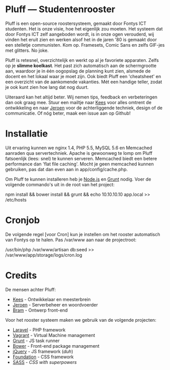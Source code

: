 Pluff — Studentenrooster
========================

Pluff is een open-source roostersysteem, gemaakt door Fontys ICT studenten. Het is onze visie, hoe het eigenlijk zou moeten. Het systeem dat door Fontys ICT zelf aangeboden wordt, is in onze ogen verouderd, wij vinden het eruit zien en werken alsof het in de jaren '80 is gemaakt door een stelletje communisten. Kom op. Framesets, Comic Sans en zelfs GIF-jes met glitters. No joke.

Pluff is retesnel, overzichtelijk en werkt op al je favoriete apparaten. Zelfs op je **slimme koelkast**. Het past zich automatisch aan de schermgrootte aan, waardoor je in één oogopslag de planning kunt zien, alsmede de docent en het lokaal waar je moet zijn. Ook biedt Pluff een 'cheatsheet' en een overzicht van de aankomende vakanties. Mét een handige teller, zodat je ook kunt zien hoe lang dat nog duurt.

Uiteraard kan het altijd beter. Wij nemen tips, feedback en verbeteringen dan ook graag mee. Stuur een mailtje naar [Kees](mailto:info@webduck.nl) voor alles omtrent de ontwikkeling en naar [Jeroen](mailto:jeroen@laylo.nl) voor de achterliggende techniek, design of de communicatie. Of nóg beter, maak een issue aan op Github!

# Installatie

Uit ervaring kunnen we nginx 1.4, PHP 5.5, MySQL 5.6 en Memcached aanraden qua servertechniek. Apache is gewoonweg te lomp om Pluff fatsoenlijk (lees: snel) te kunnen serveren. Memcached biedt een betere performance dan 'flat file caching'. Mocht je geen memcached kunnen gebruiken, pas dat dan even aan in app/config/cache.php.

Om Pluff te kunnen installeren heb je [Node.js](http://nodejs.org/) en [Grunt](http://gruntjs.com/) nodig. Voer de volgende commando's uit in de root van het project:

npm install && bower install && grunt && echo 10.10.10.10 app.local >> /etc/hosts

# Cronjob

De volgende regel [voor Cron] kun je instellen om het rooster automatisch van Fontys op te halen. Pas /var/www aan naar de projectroot:

/usr/bin/php /var/www/artisan db:seed >> /var/www/app/storage/logs/cron.log

# Credits

De mensen achter Pluff:

- [Kees](https://www.webduck.nl) - Ontwikkelaar en meesterbrein
- [Jeroen](https://www.laylo.nl) - Serverbeheer en woordvoerder
- [Bram](http://www.mashed-creative.nl) - Ontwerp front-end

Voor het rooster systeem maken we gebruik van de volgende projecten:

- [Laravel](http://laravel.com/) - PHP framework
- [Vagrant](http://www.vagrantup.com/) - Virtual Machine management
- [Grunt](http://gruntjs.com/) - JS task runner
- [Bower](http://bower.io/) - Front-end package management
- [jQuery](http://jquery.com/) - JS framework (*duh*)
- [Foundation](http://foundation.zurb.com/) - CSS framework
- [SASS](http://sass-lang.com/) - *CSS with superpowers*
